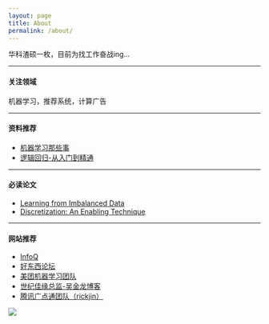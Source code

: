 ```yaml
---
layout: page
title: About
permalink: /about/
---
```


华科渣硕一枚，目前为找工作奋战ing...

----------

#### 关注领域
机器学习，推荐系统，计算广告

----------

#### 资料推荐
- [机器学习那些事](http://www.valleytalk.org/wp-content/uploads/2012/11/%E6%9C%BA%E5%99%A8%E5%AD%A6%E4%B9%A0%E9%82%A3%E4%BA%9B%E4%BA%8B.pdf)
- [逻辑回归-从入门到精通](http://www.tianyancha.com/research/LR_intro.pdf)

----------

#### 必读论文
- [Learning from Imbalanced Data](http://ieeexplore.ieee.org/stamp/stamp.jsp?arnumber=5128907)
- [Discretization: An Enabling Technique](http://sci2s.ugr.es/keel/pdf/algorithm/articulo/liu1-2.pdf)

----------

#### 网站推荐
- [InfoQ](http://www.infoq.com/cn/news/2015/12/Algorithm-case-10)
- [好东西论坛](http://forum.memect.com/)
- [美团机器学习团队](http://tech.meituan.com/deep-understanding-of-ffm-principles-and-practices.html)
- [世纪佳缘总监-吴金龙博客](http://breezedeus.github.io/)
- [腾讯广点通团队（rickjin）](http://www.flickering.cn/)


<div class="sign">
    <img src="http://www.dut.pub/static/img/sig1.gif">
</div>